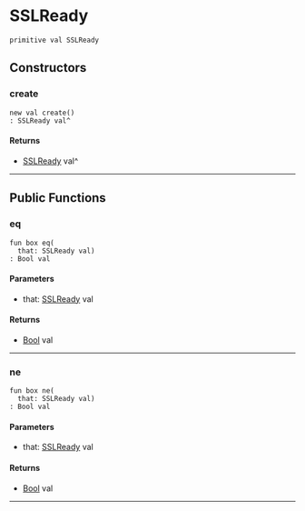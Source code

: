 # SSLReady

```pony
primitive val SSLReady
```

## Constructors

### create

```pony
new val create()
: SSLReady val^
```

#### Returns

* [SSLReady](net-ssl-SSLReady) val^

---

## Public Functions

### eq

```pony
fun box eq(
  that: SSLReady val)
: Bool val
```
#### Parameters

*   that: [SSLReady](net-ssl-SSLReady) val

#### Returns

* [Bool](builtin-Bool) val

---

### ne

```pony
fun box ne(
  that: SSLReady val)
: Bool val
```
#### Parameters

*   that: [SSLReady](net-ssl-SSLReady) val

#### Returns

* [Bool](builtin-Bool) val

---

